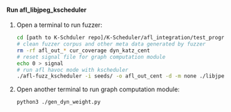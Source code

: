 #### Run afl_libjpeg_kscheduler
1. Open a terminal to run fuzzer:
    ```sh
    cd [path to K-Schduler repo]/K-Scheduler/afl_integration/test_programs/libjpeg/
    # clean fuzzer corpus and other meta data generated by fuzzer
    rm -rf afl_out_* cur_coverage dyn_katz_cent 
    # reset signal file for graph computation module
    echo 0 > signal
    # run afl havoc mode with kscheduler
    ./afl-fuzz_kscheduler -i seeds/ -o afl_out_cent -d -m none ./libjpeg_afl_asan @@
    ```
2. Open another terminal to run graph computation module:
    ```sh
    python3 ./gen_dyn_weight.py
    ```

